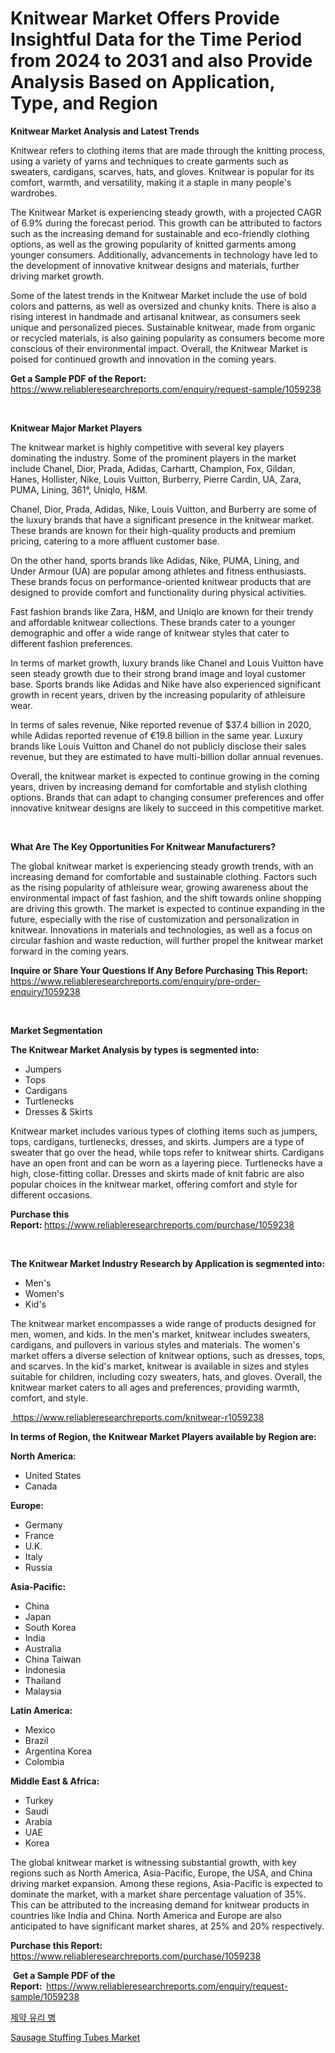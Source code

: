 <p><h1>Knitwear Market Offers Provide Insightful Data for the Time Period from 2024 to 2031 and also Provide Analysis Based on Application, Type, and Region</h1></p><p><strong>Knitwear Market Analysis and Latest Trends</strong></p>
<p><p>Knitwear refers to clothing items that are made through the knitting process, using a variety of yarns and techniques to create garments such as sweaters, cardigans, scarves, hats, and gloves. Knitwear is popular for its comfort, warmth, and versatility, making it a staple in many people's wardrobes.</p><p>The Knitwear Market is experiencing steady growth, with a projected CAGR of 6.9% during the forecast period. This growth can be attributed to factors such as the increasing demand for sustainable and eco-friendly clothing options, as well as the growing popularity of knitted garments among younger consumers. Additionally, advancements in technology have led to the development of innovative knitwear designs and materials, further driving market growth.</p><p>Some of the latest trends in the Knitwear Market include the use of bold colors and patterns, as well as oversized and chunky knits. There is also a rising interest in handmade and artisanal knitwear, as consumers seek unique and personalized pieces. Sustainable knitwear, made from organic or recycled materials, is also gaining popularity as consumers become more conscious of their environmental impact. Overall, the Knitwear Market is poised for continued growth and innovation in the coming years.</p></p>
<p><strong>Get a Sample PDF of the Report:&nbsp;</strong> <a href="https://www.reliableresearchreports.com/enquiry/request-sample/1059238">https://www.reliableresearchreports.com/enquiry/request-sample/1059238</a></p>
<p>&nbsp;</p>
<p><strong>Knitwear Major Market Players</strong></p>
<p><p>The knitwear market is highly competitive with several key players dominating the industry. Some of the prominent players in the market include Chanel, Dior, Prada, Adidas, Carhartt, Champion, Fox, Gildan, Hanes, Hollister, Nike, Louis Vuitton, Burberry, Pierre Cardin, UA, Zara, PUMA, Lining, 361°, Uniqlo, H&M.</p><p>Chanel, Dior, Prada, Adidas, Nike, Louis Vuitton, and Burberry are some of the luxury brands that have a significant presence in the knitwear market. These brands are known for their high-quality products and premium pricing, catering to a more affluent customer base.</p><p>On the other hand, sports brands like Adidas, Nike, PUMA, Lining, and Under Armour (UA) are popular among athletes and fitness enthusiasts. These brands focus on performance-oriented knitwear products that are designed to provide comfort and functionality during physical activities.</p><p>Fast fashion brands like Zara, H&M, and Uniqlo are known for their trendy and affordable knitwear collections. These brands cater to a younger demographic and offer a wide range of knitwear styles that cater to different fashion preferences.</p><p>In terms of market growth, luxury brands like Chanel and Louis Vuitton have seen steady growth due to their strong brand image and loyal customer base. Sports brands like Adidas and Nike have also experienced significant growth in recent years, driven by the increasing popularity of athleisure wear.</p><p>In terms of sales revenue, Nike reported revenue of $37.4 billion in 2020, while Adidas reported revenue of €19.8 billion in the same year. Luxury brands like Louis Vuitton and Chanel do not publicly disclose their sales revenue, but they are estimated to have multi-billion dollar annual revenues.</p><p>Overall, the knitwear market is expected to continue growing in the coming years, driven by increasing demand for comfortable and stylish clothing options. Brands that can adapt to changing consumer preferences and offer innovative knitwear designs are likely to succeed in this competitive market.</p></p>
<p>&nbsp;</p>
<p><strong>What Are The Key Opportunities For Knitwear Manufacturers?</strong></p>
<p><p>The global knitwear market is experiencing steady growth trends, with an increasing demand for comfortable and sustainable clothing. Factors such as the rising popularity of athleisure wear, growing awareness about the environmental impact of fast fashion, and the shift towards online shopping are driving this growth. The market is expected to continue expanding in the future, especially with the rise of customization and personalization in knitwear. Innovations in materials and technologies, as well as a focus on circular fashion and waste reduction, will further propel the knitwear market forward in the coming years.</p></p>
<p><strong>Inquire or Share Your Questions If Any Before Purchasing This Report:</strong> <a href="https://www.reliableresearchreports.com/enquiry/pre-order-enquiry/1059238">https://www.reliableresearchreports.com/enquiry/pre-order-enquiry/1059238</a></p>
<p>&nbsp;</p>
<p><strong>Market Segmentation</strong></p>
<p><strong>The Knitwear Market Analysis by types is segmented into:</strong></p>
<p><ul><li>Jumpers</li><li>Tops</li><li>Cardigans</li><li>Turtlenecks</li><li>Dresses & Skirts</li></ul></p>
<p><p>Knitwear market includes various types of clothing items such as jumpers, tops, cardigans, turtlenecks, dresses, and skirts. Jumpers are a type of sweater that go over the head, while tops refer to knitwear shirts. Cardigans have an open front and can be worn as a layering piece. Turtlenecks have a high, close-fitting collar. Dresses and skirts made of knit fabric are also popular choices in the knitwear market, offering comfort and style for different occasions.</p></p>
<p><strong>Purchase this Report:&nbsp;</strong><a href="https://www.reliableresearchreports.com/purchase/1059238">https://www.reliableresearchreports.com/purchase/1059238</a></p>
<p>&nbsp;</p>
<p><strong>The Knitwear Market Industry Research by Application is segmented into:</strong></p>
<p><ul><li>Men's</li><li>Women's</li><li>Kid's</li></ul></p>
<p><p>The knitwear market encompasses a wide range of products designed for men, women, and kids. In the men's market, knitwear includes sweaters, cardigans, and pullovers in various styles and materials. The women's market offers a diverse selection of knitwear options, such as dresses, tops, and scarves. In the kid's market, knitwear is available in sizes and styles suitable for children, including cozy sweaters, hats, and gloves. Overall, the knitwear market caters to all ages and preferences, providing warmth, comfort, and style.</p></p>
<p><a href="https://www.reliableresearchreports.com/knitwear-r1059238">&nbsp;https://www.reliableresearchreports.com/knitwear-r1059238</a></p>
<p><strong>In terms of Region, the Knitwear Market Players available by Region are:</strong></p>
<p>
    <p> <strong> North America: </strong>
        <ul>
            <li>United States</li>
            <li>Canada</li>
        </ul>
        </p> 
    <p> <strong> Europe: </strong>
        <ul>
            <li>Germany</li>
            <li>France</li>
            <li>U.K.</li>
            <li>Italy</li>
            <li>Russia</li>
        </ul>
        </p> 
    <p> <strong> Asia-Pacific: </strong>
        <ul>
            <li>China</li>
            <li>Japan</li>
            <li>South Korea</li>
            <li>India</li>
            <li>Australia</li>
            <li>China Taiwan</li>
            <li>Indonesia</li>
            <li>Thailand</li>
            <li>Malaysia</li>
        </ul>
        </p> 
    <p> <strong> Latin America: </strong>
        <ul>
            <li>Mexico</li>
            <li>Brazil</li>
            <li>Argentina Korea</li>
            <li>Colombia</li>
        </ul>
        </p> 
    <p> <strong> Middle East & Africa: </strong>
        <ul>
            <li>Turkey</li>
            <li>Saudi</li>
            <li>Arabia</li>
            <li>UAE</li>
            <li>Korea</li>
        </ul>
    </p>
    </p>
<p><p>The global knitwear market is witnessing substantial growth, with key regions such as North America, Asia-Pacific, Europe, the USA, and China driving market expansion. Among these regions, Asia-Pacific is expected to dominate the market, with a market share percentage valuation of 35%. This can be attributed to the increasing demand for knitwear products in countries like India and China. North America and Europe are also anticipated to have significant market shares, at 25% and 20% respectively.</p></p>
<p><strong>Purchase this Report: </strong><a href="https://www.reliableresearchreports.com/purchase/1059238">https://www.reliableresearchreports.com/purchase/1059238</a></p>
<p>&nbsp;<strong>Get a Sample PDF of the Report:&nbsp;&nbsp;</strong><a href="https://www.reliableresearchreports.com/enquiry/request-sample/1059238">https://www.reliableresearchreports.com/enquiry/request-sample/1059238</a></p>
<p><strong></strong></p>
<p><p><a href="https://github.com/lzrvbyqzftro57/Market-Research-Report-List-2/blob/main/1505910149721.md">제약 유리 병</a></p><p><a href="https://github.com/nhteumcc68/Market-Research-Report-List-1/blob/main/sausage-stuffing-tubes-market.md">Sausage Stuffing Tubes Market</a></p></p>